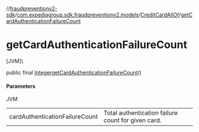//[fraudpreventionv2-sdk](../../../index.md)/[com.expediagroup.sdk.fraudpreventionv2.models](../index.md)/[CreditCardAllOf](index.md)/[getCardAuthenticationFailureCount](get-card-authentication-failure-count.md)

# getCardAuthenticationFailureCount

[JVM]\

public final [Integer](https://docs.oracle.com/javase/8/docs/api/java/lang/Integer.html)[getCardAuthenticationFailureCount](get-card-authentication-failure-count.md)()

#### Parameters

JVM

| | |
|---|---|
| cardAuthenticationFailureCount | Total authentication failure count for given card. |
